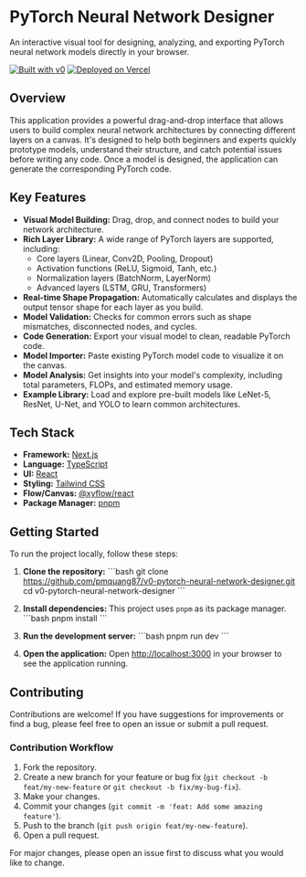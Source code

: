 # PyTorch Neural Network Designer

An interactive visual tool for designing, analyzing, and exporting PyTorch neural network models directly in your browser.

[![Built with v0](https://img.shields.io/badge/Built%20with-v0.app-black?style=for-the-badge)](https://v0.app/chat/projects/9eOFbjsjqhY)
[![Deployed on Vercel](https://img.shields.io/badge/Deployed%20on-Vercel-black?style=for-the-badge&logo=vercel)](https://v0-pytorch-neural-network-designer.vercel.app/)

## Overview

This application provides a powerful drag-and-drop interface that allows users to build complex neural network architectures by connecting different layers on a canvas. It's designed to help both beginners and experts quickly prototype models, understand their structure, and catch potential issues before writing any code. Once a model is designed, the application can generate the corresponding PyTorch code.

## Key Features

-   **Visual Model Building:** Drag, drop, and connect nodes to build your network architecture.
-   **Rich Layer Library:** A wide range of PyTorch layers are supported, including:
    -   Core layers (Linear, Conv2D, Pooling, Dropout)
    -   Activation functions (ReLU, Sigmoid, Tanh, etc.)
    -   Normalization layers (BatchNorm, LayerNorm)
    -   Advanced layers (LSTM, GRU, Transformers)
-   **Real-time Shape Propagation:** Automatically calculates and displays the output tensor shape for each layer as you build.
-   **Model Validation:** Checks for common errors such as shape mismatches, disconnected nodes, and cycles.
-   **Code Generation:** Export your visual model to clean, readable PyTorch code.
-   **Model Importer:** Paste existing PyTorch model code to visualize it on the canvas.
-   **Model Analysis:** Get insights into your model's complexity, including total parameters, FLOPs, and estimated memory usage.
-   **Example Library:** Load and explore pre-built models like LeNet-5, ResNet, U-Net, and YOLO to learn common architectures.

## Tech Stack

-   **Framework:** [Next.js](https://nextjs.org/)
-   **Language:** [TypeScript](https://www.typescriptlang.org/)
-   **UI:** [React](https://reactjs.org/)
-   **Styling:** [Tailwind CSS](https://tailwindcss.com/)
-   **Flow/Canvas:** [@xyflow/react](https://reactflow.dev/)
-   **Package Manager:** [pnpm](https://pnpm.io/)

## Getting Started

To run the project locally, follow these steps:

1.  **Clone the repository:**
    \`\`\`bash
    git clone https://github.com/pmquang87/v0-pytorch-neural-network-designer.git
    cd v0-pytorch-neural-network-designer
    \`\`\`

2.  **Install dependencies:**
    This project uses `pnpm` as its package manager.
    \`\`\`bash
    pnpm install
    \`\`\`

3.  **Run the development server:**
    \`\`\`bash
    pnpm run dev
    \`\`\`

4.  **Open the application:**
    Open [http://localhost:3000](http://localhost:3000) in your browser to see the application running.

## Contributing

Contributions are welcome! If you have suggestions for improvements or find a bug, please feel free to open an issue or submit a pull request.

### Contribution Workflow

1.  Fork the repository.
2.  Create a new branch for your feature or bug fix (`git checkout -b feat/my-new-feature` or `git checkout -b fix/my-bug-fix`).
3.  Make your changes.
4.  Commit your changes (`git commit -m 'feat: Add some amazing feature'`).
5.  Push to the branch (`git push origin feat/my-new-feature`).
6.  Open a pull request.

For major changes, please open an issue first to discuss what you would like to change.
